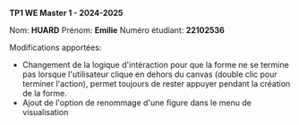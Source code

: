 **TP1 WE Master 1 - 2024-2025**

Nom: **HUARD**
Prénom: **Emilie**
Numéro étudiant: **22102536**

Modifications apportées:
- Changement de la logique d'intéraction pour que la forme ne se termine pas lorsque l'utilisateur clique en dehors du canvas (double clic pour terminer l'action), permet toujours de rester appuyer pendant la création de la forme.
- Ajout de l'option de renommage d'une figure dans le menu de visualisation
